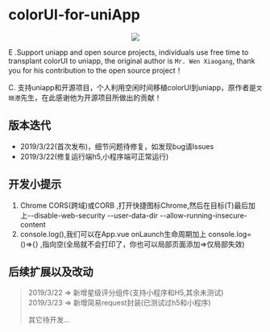 # colorUI-for-uniApp

<p style="text-align:center;width:100%;">
<img src="https://www.playsort.cn/file/colorui.png" />
</p>

E .Support uniapp and open source projects, individuals use free time to transplant colorUI to uniapp, the original author is `Mr. Wen Xiaogang`, thank you for his contribution to the open source project！  

C. 支持uniapp和开源项目，个人利用空闲时间移植colorUI到uniapp，原作者是`文晓港`先生，在此感谢他为开源项目所做出的贡献！ 

## 版本迭代
- 2019/3/22(首次发布)，细节问题待修复，如发现bug请Issues
- 2019/3/22(修复运行端h5,小程序端可正常运行)

## 开发小提示
1. Chrome CORS(跨域)或CORB ,打开快捷图标Chrome,然后在目标(T)最后加上--disable-web-security --user-data-dir --allow-running-insecure-content  
2. console.log(),我们可以在App.vue onLaunch生命周期加上 console.log=()=>{} ,指向空(全局就不会打印了，你也可以局部页面添加=>仅局部失效)

## 后续扩展以及改动
> 2019/3/22 => 新增星级评分组件(支持小程序和H5,其余未测试)  
> 2019/3/23 => 新增简易request封装(已测试过h5和小程序)  
> 
> 
> 其它待开发...
